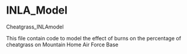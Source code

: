 # INLA_Model
Cheatgrass_INLAmodel


This file contain code to model the effect of burns on the percentage of cheatgrass on Mountain Home Air Force Base 

